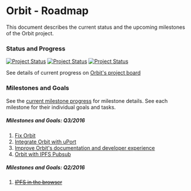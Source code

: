 # Orbit - Roadmap

This document describes the current status and the upcoming milestones of the Orbit project.

### Status and Progress

[![Project Status](https://badge.waffle.io/haadcode/orbit.svg?label=TODO&title=TODO)](http://waffle.io/haadcode/orbit) [![Project Status](https://badge.waffle.io/haadcode/orbit.svg?label=In%20Progress&title=In%20Progress)](http://waffle.io/haadcode/orbit) [![Project Status](https://badge.waffle.io/haadcode/orbit.svg?label=Done&title=Done)](http://waffle.io/haadcode/orbit) 

See details of current progress on [Orbit's project board](https://waffle.io/haadcode/orbit)

### Milestones and Goals

See the [current milestone progress](https://github.com/haadcode/orbit/milestones) for milestone details. See each milestone for their individual goals and tasks.

##### Milestones and Goals: Q3/2016

1. [Fix Orbit](https://github.com/haadcode/orbit/milestone/2)
2. [Integrate Orbit with uPort](https://github.com/haadcode/orbit/milestone/3)
3. [Improve Orbit's documentation and developer experience](https://github.com/haadcode/orbit/milestone/4)
4. [Orbit with IPFS Pubsub](https://github.com/haadcode/orbit/milestone/5)

##### Milestones and Goals: Q2/2016

1. ~~[IPFS in the browser](https://github.com/haadcode/orbit/milestone/1?closed=1)~~

